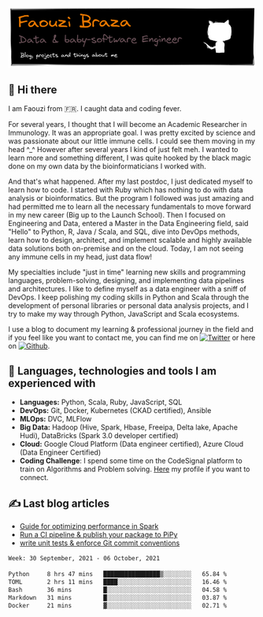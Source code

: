 ![](assets/banner_GithubProfile.png)


## 👋 Hi there  
I am Faouzi from 🇫🇷. I caught data and coding fever.

For several years, I thought that I will become an Academic Researcher in Immunology.  It was an appropriate goal. I was pretty excited by science and was passionate about our little immune cells.
I could see them moving in my head ^_^ However after several years I kind of just felt meh. I wanted to
learn more and something different, I was quite hooked by the black magic done on my own data by the bioinformaticians I worked with.

And that's what happened. After my last postdoc, I just dedicated myself to learn how to code. I started with Ruby which has nothing to do with data analysis or bioinformatics. But the program I followed was just amazing and had permitted me to learn all the necessary fundamentals to move forward in my new career (Big up to the Launch School). Then I focused on Engineering and Data, entered a Master in the Data Engineering field, said "Hello" to Python, R, Java / Scala, and SQL, dive into DevOps methods, learn how to design, architect, and implement scalable and highly available data solutions both on-premise and on the cloud. Today, I am not seeing any immune cells in my head, just data flow!

My specialties include "just in time" learning new skills and programming languages, problem-solving, designing, and implementing data pipelines and architectures. I like to define myself as a data engineer with a sniff of DevOps. I keep polishing my coding skills in Python and Scala through the development of personal libraries or personal data analysis projects, and I try to make my way through Python, JavaScript and Scala ecosystems.

I use a blog to document my learning & professional journey in the field and if you feel like you want to contact me, you can find me on [![Twitter][1.2]][1] or here on [![Github][2.2]][2].

## 🔧 Languages, technologies and tools I am experienced with
- **Languages:** Python, Scala, Ruby, JavaScript, SQL
- **DevOps:** Git, Docker, Kubernetes (CKAD certified), Ansible
- **MLOps:** DVC, MLFlow
- **Big Data:** Hadoop (Hive, Spark, Hbase, Freeipa, Delta lake, Apache Hudi), DataBricks (Spark 3.0 developer certified)
- **Cloud:** Google Cloud Platform (Data engineer certified), Azure Cloud (Data Engineer Certified)
- **Coding Challenge**: I spend some time on the CodeSignal platform to train on Algorithms and Problem solving. [Here](https://app.codesignal.com/profile/fbraza) my profile if you want to connect.

## &#x270d; Last blog articles

- [Guide for optimizing performance in Spark](https://fbraza.github.io/BrazLog/spark/python/scala/2021/07/08/spark-optimization.html)
- [Run a CI pipeline & publish your package to PiPy](https://fbraza.github.io/BrazLog/python/devops/2021/06/29/modern-python-part3.html)
- [write unit tests & enforce Git commit conventions](https://fbraza.github.io/BrazLog/python/devops/2021/06/24/modern-python-part2.html)

<!--START_SECTION:waka-->
```text
Week: 30 September, 2021 - 06 October, 2021

Python     8 hrs 47 mins   ████████████████▒░░░░░░░░   65.84 % 
TOML       2 hrs 11 mins   ████░░░░░░░░░░░░░░░░░░░░░   16.46 % 
Bash       36 mins         █░░░░░░░░░░░░░░░░░░░░░░░░   04.58 % 
Markdown   31 mins         █░░░░░░░░░░░░░░░░░░░░░░░░   03.87 % 
Docker     21 mins         ▓░░░░░░░░░░░░░░░░░░░░░░░░   02.71 % 
```
<!--END_SECTION:waka-->

<!-- Link to icons -->
[1.2]: http://i.imgur.com/wWzX9uB.png (twitter icon without padding)
[2.2]: http://i.imgur.com/9I6NRUm.png (github icon without padding)
<!-- links to your social media accounts -->
[1]: https://twitter.com/braza_faouzi
[2]: https://github.com/fbraza
[3]: https://www.linkedin.com/in/faouzi-braza/

